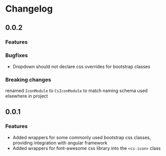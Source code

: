 # Changelog

## 0.0.2
### Features

### Bugfixes

- Dropdown should not declare css overrides for bootstrap classes

### Breaking changes

renamed `IconModule` to `CsIconModule` to match naming schema used elsewhere in project

## 0.0.1

### Features
- Added wrappers for some commonly used bootstrap css classes, providing integration with angular framework
- Added wrappers for font-awesome css library into the `<cs-icon>` class


